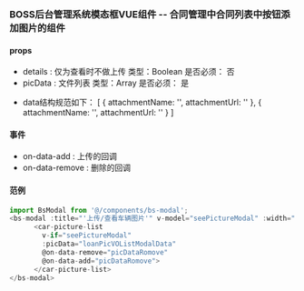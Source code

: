 ### BOSS后台管理系统模态框VUE组件 -- 合同管理中合同列表中按钮添加图片的组件

#### props

- details : 仅为查看时不做上传 类型：Boolean  是否必须： 否
- picData : 文件列表 类型：Array  是否必须： 是
* data结构规范如下：
[
  {
    attachmentName: '',
    attachmentUrl: ''
  },
  {
    attachmentName: '',
    attachmentUrl: ''
  }
]


#### 事件
- on-data-add : 上传的回调
- on-data-remove : 删除的回调


#### 范例
```javascript
import BsModal from '@/components/bs-modal';
<bs-modal :title="'上传/查看车辆图片'" v-model="seePictureModal" :width="1200" @on-close="emptyRowPic">
      <car-picture-list
        v-if="seePictureModal"
        :picData="loanPicVOListModalData"
        @on-data-remove="picDataRomove"
        @on-data-add="picDataRomove">
      </car-picture-list>
</bs-modal>
```
